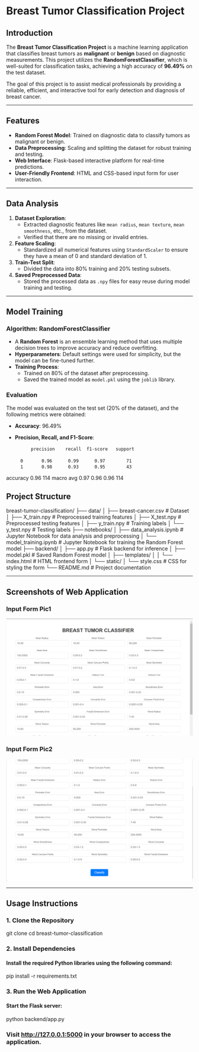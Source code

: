 # Breast Tumor Classification Project

## Introduction
The **Breast Tumor Classification Project** is a machine learning application that classifies breast tumors as **malignant** or **benign** based on diagnostic measurements. This project utilizes the **RandomForestClassifier**, which is well-suited for classification tasks, achieving a high accuracy of **96.49%** on the test dataset.

The goal of this project is to assist medical professionals by providing a reliable, efficient, and interactive tool for early detection and diagnosis of breast cancer.

---

## Features
- **Random Forest Model**: Trained on diagnostic data to classify tumors as malignant or benign.
- **Data Preprocessing**: Scaling and splitting the dataset for robust training and testing.
- **Web Interface**: Flask-based interactive platform for real-time predictions.
- **User-Friendly Frontend**: HTML and CSS-based input form for user interaction.

---

## Data Analysis
1. **Dataset Exploration**:
   - Extracted diagnostic features like `mean radius`, `mean texture`, `mean smoothness`, etc., from the dataset.
   - Verified that there are no missing or invalid entries.
2. **Feature Scaling**:
   - Standardized all numerical features using `StandardScaler` to ensure they have a mean of 0 and standard deviation of 1.
3. **Train-Test Split**:
   - Divided the data into 80% training and 20% testing subsets.
4. **Saved Preprocessed Data**:
   - Stored the processed data as `.npy` files for easy reuse during model training and testing.

---

## Model Training
### Algorithm: RandomForestClassifier
- A **Random Forest** is an ensemble learning method that uses multiple decision trees to improve accuracy and reduce overfitting.
- **Hyperparameters**: Default settings were used for simplicity, but the model can be fine-tuned further.
- **Training Process**:
  - Trained on 80% of the dataset after preprocessing.
  - Saved the trained model as `model.pkl` using the `joblib` library.

### Evaluation
The model was evaluated on the test set (20% of the dataset), and the following metrics were obtained:

- **Accuracy**: 96.49%
- **Precision, Recall, and F1-Score**:

            precision    recall  f1-score   support

        0       0.96      0.99      0.97        71
        1       0.98      0.93      0.95        43

 accuracy                           0.96       114
macro avg       0.97      0.96      0.96       114


## Project Structure
breast-tumor-classification/ ├── data/ │ ├── breast-cancer.csv # Dataset 
│ ├── X_train.npy # Preprocessed training features 
│ ├── X_test.npy # Preprocessed testing features 
│ ├── y_train.npy # Training labels 
│ └── y_test.npy # Testing labels 
├── notebooks/ 
│ ├── data_analysis.ipynb # Jupyter Notebook for data analysis and preprocessing 
│ └── model_training.ipynb # Jupyter Notebook for training the Random Forest model 
├── backend/ │ ├── app.py # Flask backend for inference 
│ ├── model.pkl # Saved Random Forest model 
│ ├── templates/ 
│ │ └── index.html # HTML frontend form 
│ └── static/ 
│ └── style.css # CSS for styling the form 
└── README.md # Project documentation



---

## Screenshots of Web Application

### Input Form Pic1
![Input Form](./breast-tumor-classification/Screenshots/pic1.png)

### Input Form Pic2
![Full Interface](./breast-tumor-classification/Screenshots/pic2.png)

---

## Usage Instructions

### 1. Clone the Repository
git clone <repository-url>
cd breast-tumor-classification

### 2. Install Dependencies
#### Install the required Python libraries using the following command:

pip install -r requirements.txt
### 3. Run the Web Application
#### Start the Flask server:

python backend/app.py
### Visit http://127.0.0.1:5000 in your browser to access the application.

